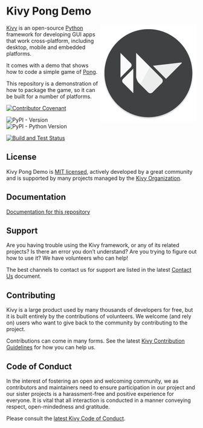 # Kivy Pong Demo

<img align="right" height="256" src="https://raw.githubusercontent.com/kivy/kivy/master/kivy/data/logo/kivy-icon-256.png"/>

[Kivy](https://www.kivy.org) is an open-source [Python](https://python.org) framework
for developing GUI apps that work cross-platform, including desktop, mobile and
embedded platforms.

It comes with a demo that shows how to code a simple game of
[Pong](https://en.wikipedia.org/wiki/Pong).

This repository is a demonstration of how to package the game, so it can be
built for a number of platforms.

[![Contributor Covenant](https://img.shields.io/badge/Contributor%20Covenant-2.1-4baaaa.svg)](CODE_OF_CONDUCT.md)

![PyPI - Version](https://img.shields.io/pypi/v/kivy_pong_demo)
![PyPI - Python Version](https://img.shields.io/pypi/pyversions/kivy_pong_demo)

[![Build and Test Status](https://github.com/kivy/kivy_pong_demo/workflows/Python%20application/badge.svg)](https://github.com/kivy/kivy_pong_demo/actions)

## License

Kivy Pong Demo is [MIT licensed](LICENSE), actively developed by a great
community and is supported by many projects managed by the 
[Kivy Organization](https://www.kivy.org/about.html).

## Documentation

[Documentation for this repository](https://kivy.github.io/kivy_pong_demo/)

## Support

Are you having trouble using the Kivy framework, or any of its related projects?
Is there an error you don’t understand? Are you trying to figure out how to use 
it? We have volunteers who can help!

The best channels to contact us for support are listed in the latest 
[Contact Us](https://github.com/kivy/kivy/blob/master/CONTACT.md) document.

## Contributing

Kivy is a large product used by many thousands of developers for free, but it 
is built entirely by the contributions of volunteers. We welcome (and rely on) 
users who want to give back to the community by contributing to the project.

Contributions can come in many forms. See the latest 
[Kivy Contribution Guidelines](https://github.com/kivy/kivy/blob/master/CONTRIBUTING.md)
for how you can help us.

## Code of Conduct

In the interest of fostering an open and welcoming community, we as 
contributors and maintainers need to ensure participation in our project and 
our sister projects is a harassment-free and positive experience for everyone. 
It is vital that all interaction is conducted in a manner conveying respect, 
open-mindedness and gratitude.

Please consult the [latest Kivy Code of Conduct](https://github.com/kivy/kivy/blob/master/CODE_OF_CONDUCT.md).